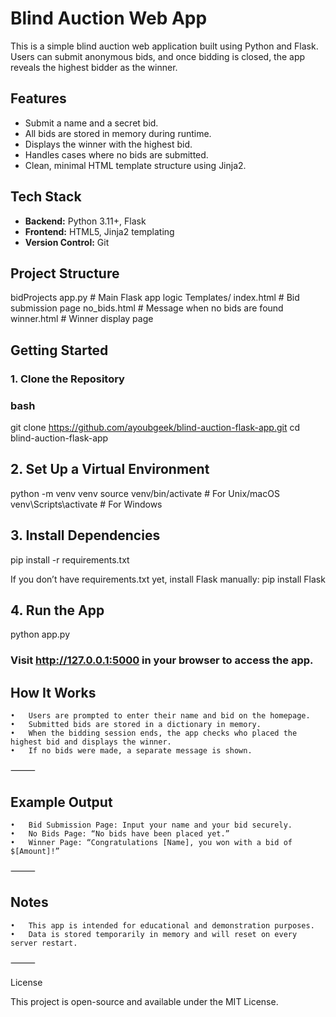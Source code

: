 # Blind Auction Web App

This is a simple blind auction web application built using Python and Flask. Users can submit anonymous bids, and once bidding is closed, the app reveals the highest bidder as the winner.

## Features

- Submit a name and a secret bid.
- All bids are stored in memory during runtime.
- Displays the winner with the highest bid.
- Handles cases where no bids are submitted.
- Clean, minimal HTML template structure using Jinja2.

## Tech Stack

- **Backend:** Python 3.11+, Flask
- **Frontend:** HTML5, Jinja2 templating
- **Version Control:** Git

## Project Structure

bidProjects
app.py               # Main Flask app logic
Templates/
        index.html       # Bid submission page
        no_bids.html     # Message when no bids are found
        winner.html      # Winner display page

## Getting Started

### 1. Clone the Repository

### bash
git clone https://github.com/ayoubgeek/blind-auction-flask-app.git
cd blind-auction-flask-app

## 2. Set Up a Virtual Environment
python -m venv venv
source venv/bin/activate  # For Unix/macOS
venv\Scripts\activate     # For Windows

## 3. Install Dependencies
pip install -r requirements.txt

If you don’t have requirements.txt yet, install Flask manually:
pip install Flask

## 4. Run the App
python app.py

### Visit http://127.0.0.1:5000 in your browser to access the app.

## How It Works
	•	Users are prompted to enter their name and bid on the homepage.
	•	Submitted bids are stored in a dictionary in memory.
	•	When the bidding session ends, the app checks who placed the highest bid and displays the winner.
	•	If no bids were made, a separate message is shown.

⸻

## Example Output
	•	Bid Submission Page: Input your name and your bid securely.
	•	No Bids Page: “No bids have been placed yet.”
	•	Winner Page: “Congratulations [Name], you won with a bid of $[Amount]!”

⸻

## Notes
	•	This app is intended for educational and demonstration purposes.
	•	Data is stored temporarily in memory and will reset on every server restart.

⸻

License

This project is open-source and available under the MIT License.